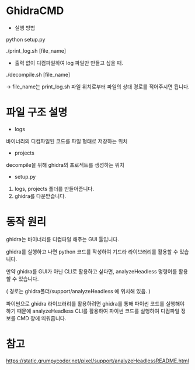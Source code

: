# GhidraCMD 

- 실행 방법

python setup.py

./print_log.sh [file_name]

- 출력 없이 디컴파일하여 log 파일만 만들고 싶을 때.

./decompile.sh [file_name]

-> file_name는 print_log.sh 파일 위치로부터 파일의 상대 경로를 적어주시면 됩니다.


# 파일 구조 설명

- logs

바이너리의 디컴파일된 코드를 파일 형태로 저장하는 위치

- projects

decompile을 위해 ghidra의 프로젝트를 생성하는 위치

- setup.py

1. logs, projects 폴더를 만들어줍니다.
2. ghidra를 다운받습니다.
   

# 동작 원리

ghidra는 바이너리를 디컴파일 해주는 GUI 툴입니다.

ghidra를 실행하고 나면 python 코드를 작성하여 기드라 라이브러리를 활용할 수 있습니다.

만약 ghidra를 GUI가 아닌 CLI로 활용하고 싶다면, analyzeHeadless 명령어를 활용할 수 있습니다.

( 경로는 ghidra폴더/support/analyzeHeadless 에 위치해 있음. )

파이썬으로 ghidra 라이브러리를 활용하려면 ghidra를 통해 파이썬 코드를 실행해야 하기 때문에 
analyzeHeadless CLI를 활용하여 파이썬 코드를 실행하여 디컴파일 정보를 CMD 창에 띄워줍니다.


# 참고

https://static.grumpycoder.net/pixel/support/analyzeHeadlessREADME.html
